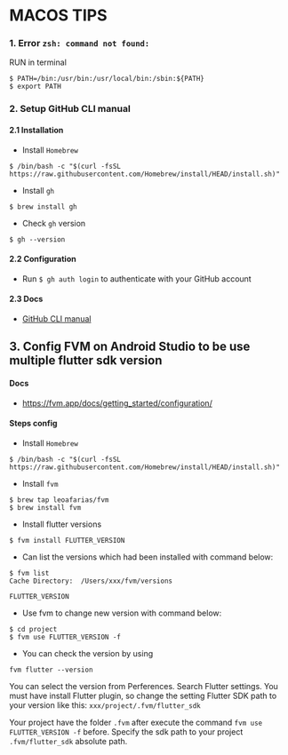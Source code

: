 # MACOS TIPS

### 1. Error `zsh: command not found:`

RUN in terminal
```
$ PATH=/bin:/usr/bin:/usr/local/bin:/sbin:${PATH}
$ export PATH
```
### 2. Setup GitHub CLI manual

#### 2.1 Installation

- Install `Homebrew`

```
$ /bin/bash -c "$(curl -fsSL https://raw.githubusercontent.com/Homebrew/install/HEAD/install.sh)"
```

- Install `gh`

```
$ brew install gh
```

- Check `gh` version

```
$ gh --version
```

#### 2.2 Configuration

- Run `$ gh auth login` to authenticate with your GitHub account

#### 2.3 Docs

- [GitHub CLI manual](https://cli.github.com/manual/)

## 3. Config FVM on Android Studio to be use multiple flutter sdk version

#### Docs

- https://fvm.app/docs/getting_started/configuration/

#### Steps config

- Install `Homebrew`

```
$ /bin/bash -c "$(curl -fsSL https://raw.githubusercontent.com/Homebrew/install/HEAD/install.sh)"
```

- Install `fvm`

```
$ brew tap leoafarias/fvm
$ brew install fvm
```

- Install flutter versions

```
$ fvm install FLUTTER_VERSION
```

- Can list the versions which had been installed with command below:

```
$ fvm list             
Cache Directory:  /Users/xxx/fvm/versions

FLUTTER_VERSION
```

- Use fvm to change new version with command below:

```
$ cd project
$ fvm use FLUTTER_VERSION -f
```

- You can check the version by using

```
fvm flutter --version
```

You can select the version from Perferences. Search Flutter settings. You must have install Flutter plugin, so change the setting Flutter SDK path to your version like this: `xxx/project/.fvm/flutter_sdk`

Your project have the folder `.fvm` after execute the command `fvm use FLUTTER_VERSION -f` before. Specify the sdk path to your project `.fvm/flutter_sdk` absolute path.
